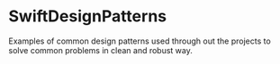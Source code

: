 # SwiftDesignPatterns
Examples of common design patterns used through out the projects to solve common problems in clean and robust way.
